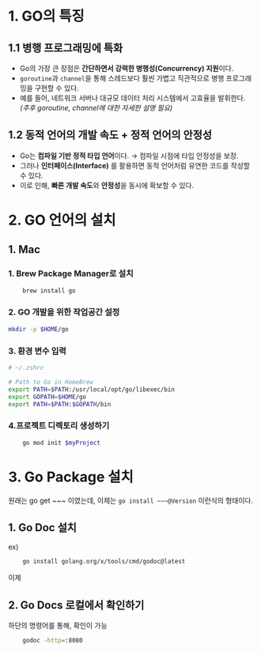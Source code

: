 # 1. GO의 특징

## 1.1 병행 프로그래밍에 특화
- Go의 가장 큰 장점은 **간단하면서 강력한 병행성(Concurrency) 지원**이다.
- `goroutine`과 `channel`을 통해 스레드보다 훨씬 가볍고 직관적으로 병행 프로그래밍을 구현할 수 있다.
- 예를 들어, 네트워크 서버나 대규모 데이터 처리 시스템에서 고효율을 발휘한다.  
  _(추후 goroutine, channel에 대한 자세한 설명 필요)_

## 1.2 동적 언어의 개발 속도 + 정적 언어의 안정성
- Go는 **컴파일 기반 정적 타입 언어**이다. → 컴파일 시점에 타입 안정성을 보장.
- 그러나 **인터페이스(Interface)** 를 활용하면 동적 언어처럼 유연한 코드를 작성할 수 있다.
- 이로 인해, **빠른 개발 속도**와 **안정성**을 동시에 확보할 수 있다.

# 2. GO 언어의 설치

## 1. Mac
### 1. Brew Package Manager로 설치
```zsh
    brew install go
```

### 2. GO 개발을 위한 작업공간 설정

```zsh
mkdir -p $HOME/go
```

### 3. 환경 변수 입력
``` zsh
# ~/.zshrc

# Path to Go in HomeBrew
export PATH=$PATH:/usr/local/opt/go/libexec/bin
export GOPATH=$HOME/go
export PATH=$PATH:$GOPATH/bin
```

### 4.프로젝트 디렉토리 생성하기
```zsh
    go mod init $myProject
```

# 3. Go Package 설치

원래는 go get ~~~ 이였는데, 
이제는 `go install ~~~@Version` 이런식의 형태이다. 
## 1. Go Doc 설치
ex)
```zsh
    go install golang.org/x/tools/cmd/godoc@latest
```
이제
## 2. Go Docs 로컬에서 확인하기
하단의 명령어를 통해, 확인이 가능
```zsh
    godoc -http=:8080
```